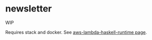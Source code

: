 # newsletter

WIP

Requires stack and docker. See [aws-lambda-haskell-runtime page](https://theam.github.io/aws-lambda-haskell-runtime/01-getting-started.html).
